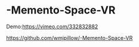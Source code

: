 # -Memento-Space-VR

Demo:https://vimeo.com/332832882


https://github.com/wmjpillow/-Memento-Space-VR

